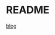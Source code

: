 # README

[blog](https://mp.weixin.qq.com/s?__biz=Mzg2NzA4MTkxNQ==&mid=2247486800&idx=2&sn=62e0d496696cec4db06b04048f11c04c&chksm=ce404684f937cf923c152ad4aba10a75fb3225651d68cb7b45a6f95adce45a8742c63e8d5a1e&scene=18#wechat_redirect)
